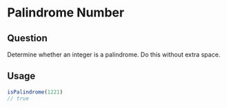 # Palindrome Number

## Question
Determine whether an integer is a palindrome. Do this without extra space.

## Usage
```javascript
isPalindrome(1221)
// true
```